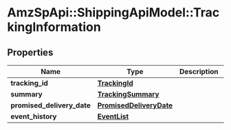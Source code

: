 # AmzSpApi::ShippingApiModel::TrackingInformation

## Properties
Name | Type | Description | Notes
------------ | ------------- | ------------- | -------------
**tracking_id** | [**TrackingId**](TrackingId.md) |  | 
**summary** | [**TrackingSummary**](TrackingSummary.md) |  | 
**promised_delivery_date** | [**PromisedDeliveryDate**](PromisedDeliveryDate.md) |  | 
**event_history** | [**EventList**](EventList.md) |  | 


